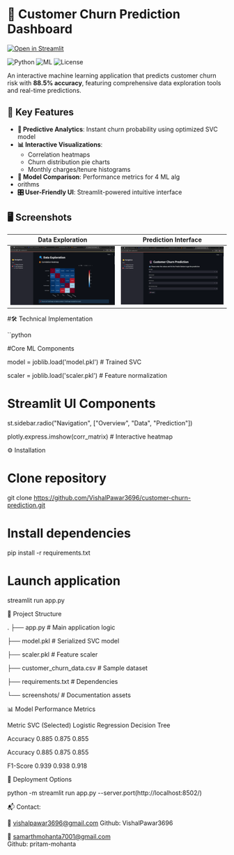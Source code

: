 
# 🚀 Customer Churn Prediction Dashboard


[![Open in Streamlit](https://static.streamlit.io/badges/streamlit_badge_black_white.svg)](https://customer-churn-prediction-hackathon-ldij34jss6ya74h5g8lhwq.streamlit.app/)

![Python](https://img.shields.io/badge/Python-3.9+-blue.svg)
![ML](https://img.shields.io/badge/Machine_Learning-SVC_88.5%25-orange.svg)
![License](https://img.shields.io/badge/License-MIT-green.svg)

An interactive machine learning application that predicts customer churn risk with **88.5% accuracy**, featuring comprehensive data exploration tools and real-time predictions.

## 🌟 Key Features
- **🔮 Predictive Analytics**: Instant churn probability using optimized SVC model
- **📊 Interactive Visualizations**: 
  - Correlation heatmaps
  - Churn distribution pie charts
  - Monthly charges/tenure histograms
- **📝 Model Comparison**: Performance metrics for 4 ML alg
- orithms
- **🎛️ User-Friendly UI**: Streamlit-powered intuitive interface

## 🖥️ Screenshots
| Data Exploration | Prediction Interface |
|------------------|----------------------|
| <img src="Screenshot (46).png" width="400"> | <img src="Screenshot (49).png" width="400"> |

#🛠️ Technical Implementation

``python


#Core ML Components


model = joblib.load('model.pkl')  # Trained SVC


scaler = joblib.load('scaler.pkl')  # Feature normalization

# Streamlit UI Components


st.sidebar.radio("Navigation", ["Overview", "Data", "Prediction"])


plotly.express.imshow(corr_matrix)  # Interactive heatmap


⚙️ Installation

# Clone repository


git clone https://github.com/VishalPawar3696/customer-churn-prediction.git

# Install dependencies


pip install -r requirements.txt

# Launch application


streamlit run app.py

📂 Project Structure

.
├── app.py                  # Main application logic


├── model.pkl               # Serialized SVC model


├── scaler.pkl              # Feature scaler


├── customer_churn_data.csv  # Sample dataset


├── requirements.txt        # Dependencies


└── screenshots/            # Documentation assets


📊 Model Performance Metrics


Metric	  SVC (Selected)	Logistic Regression	Decision Tree


Accuracy	0.885	          0.875	               0.855


Accuracy	0.885	          0.875	               0.855


F1-Score	0.939         	0.938	                0.918

🚀 Deployment Options

python -m streamlit run app.py --server.port(http://localhost:8502/)


📬 Contact:


 📧 vishalpawar3696@gmail.com
 Github: VishalPawar3696  

📧 samarthmohanta7001@gmail.com  
Github: pritam-mohanta
 
 












